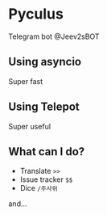 # Pyculus
 Telegram bot @Jeev2sBOT
 
## Using asyncio 
 Super fast
 
## Using Telepot
Super useful


## What can I do?
- Translate `>>`
- Issue tracker `$$`
- Dice `/주사위`

and...